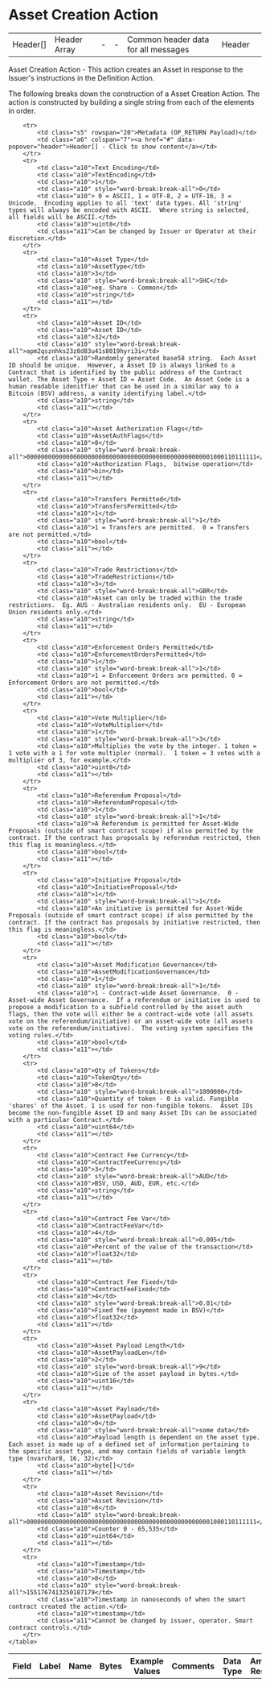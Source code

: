 # Asset Creation Action

<div class="ui modal" id="header">
    <i class="close icon"></i>
    <div class="content">
        <table class="ui table">
            <tr>
                <td class="a6">Header[]</td>
                <td class="a6">Header Array</td>
                <td class="a6">-</td>
                <td class="a6">-</td>
                <td class="a6">Common header data for all messages</td>
                <td class="a6">Header</td>
                <td class="a7"></td>
            </tr>
        </table>
    </div>
</div>

Asset Creation Action -  This action creates an Asset in response to the Issuer's instructions in the Definition Action.

The following breaks down the construction of a Asset Creation Action. The action is constructed by building a single string from each of the elements in order.

<div class="ritz grid-container" dir="ltr">
    <table class="waffle" cellspacing="0" cellpadding="0" table-layout=fixed width=100%>
         <tr style='height:19px;'>
            <th style="width:6%" class="s0">Field</th>
               <th style="width:9%" class="s1">Label</th>
            <th style="width:9%" class="s1">Name</th>
            <th style="width:2%" class="s1">Bytes</th>
            <th style="width:29%" class="s1">Example Values</th>
            <th style="width:26%" class="s1">Comments</th>
            <th style="width:5%" class="s1">Data Type</th>
            <th style="width:14%" class="s2">Amendment Restrictions</th>
        </tr>

        <tr>
            <td class="s5" rowspan="20">Metadata (OP_RETURN Payload)</td>
            <td class="a6" colspan="7"><a href="#" data-popover="header">Header[] - Click to show content</a></td>
        </tr>
        <tr>
            <td class="a10">Text Encoding</td>
            <td class="a10">TextEncoding</td>
            <td class="a10">1</td>
            <td class="a10" style="word-break:break-all">0</td>
            <td class="a10"> 0 = ASCII, 1 = UTF-8, 2 = UTF-16, 3 = Unicode.  Encoding applies to all 'text' data types. All 'string' types will always be encoded with ASCII.  Where string is selected, all fields will be ASCII.</td>
            <td class="a10">uint8</td>
            <td class="a11">Can be changed by Issuer or Operator at their discretion.</td>
        </tr>
        <tr>
            <td class="a10">Asset Type</td>
            <td class="a10">AssetType</td>
            <td class="a10">3</td>
            <td class="a10" style="word-break:break-all">SHC</td>
            <td class="a10">eg. Share - Common</td>
            <td class="a10">string</td>
            <td class="a11"></td>
        </tr>
        <tr>
            <td class="a10">Asset ID</td>
            <td class="a10">Asset ID</td>
            <td class="a10">32</td>
            <td class="a10" style="word-break:break-all">apm2qsznhks23z8d83u41s8019hyri3i</td>
            <td class="a10">Randomly generated base58 string.  Each Asset ID should be unique.  However, a Asset ID is always linked to a Contract that is identified by the public address of the Contract wallet. The Asset Type + Asset ID = Asset Code.  An Asset Code is a human readable idenitfier that can be used in a similar way to a Bitcoin (BSV) address, a vanity identifying label.</td>
            <td class="a10">string</td>
            <td class="a11"></td>
        </tr>
        <tr>
            <td class="a10">Asset Authorization Flags</td>
            <td class="a10">AssetAuthFlags</td>
            <td class="a10">8</td>
            <td class="a10" style="word-break:break-all">0000000000000000000000000000000000000000000000000001000110111111</td>
            <td class="a10">Authorization Flags,  bitwise operation</td>
            <td class="a10">bin</td>
            <td class="a11"></td>
        </tr>
        <tr>
            <td class="a10">Transfers Permitted</td>
            <td class="a10">TransfersPermitted</td>
            <td class="a10">1</td>
            <td class="a10" style="word-break:break-all">1</td>
            <td class="a10">1 = Transfers are permitted.  0 = Transfers are not permitted.</td>
            <td class="a10">bool</td>
            <td class="a11"></td>
        </tr>
        <tr>
            <td class="a10">Trade Restrictions</td>
            <td class="a10">TradeRestrictions</td>
            <td class="a10">3</td>
            <td class="a10" style="word-break:break-all">GBR</td>
            <td class="a10">Asset can only be traded within the trade restrictions.  Eg. AUS - Australian residents only.  EU - European Union residents only.</td>
            <td class="a10">string</td>
            <td class="a11"></td>
        </tr>
        <tr>
            <td class="a10">Enforcement Orders Permitted</td>
            <td class="a10">EnforcementOrdersPermitted</td>
            <td class="a10">1</td>
            <td class="a10" style="word-break:break-all">1</td>
            <td class="a10">1 = Enforcement Orders are permitted. 0 = Enforcement Orders are not permitted.</td>
            <td class="a10">bool</td>
            <td class="a11"></td>
        </tr>
        <tr>
            <td class="a10">Vote Multiplier</td>
            <td class="a10">VoteMultiplier</td>
            <td class="a10">1</td>
            <td class="a10" style="word-break:break-all">3</td>
            <td class="a10">Multiplies the vote by the integer. 1 token = 1 vote with a 1 for vote multipler (normal).  1 token = 3 votes with a multiplier of 3, for example.</td>
            <td class="a10">uint8</td>
            <td class="a11"></td>
        </tr>
        <tr>
            <td class="a10">Referendum Proposal</td>
            <td class="a10">ReferendumProposal</td>
            <td class="a10">1</td>
            <td class="a10" style="word-break:break-all">1</td>
            <td class="a10">A Referendum is permitted for Asset-Wide Proposals (outside of smart contract scope) if also permitted by the contract. If the contract has proposals by referendum restricted, then this flag is meaningless.</td>
            <td class="a10">bool</td>
            <td class="a11"></td>
        </tr>
        <tr>
            <td class="a10">Initiative Proposal</td>
            <td class="a10">InitiativeProposal</td>
            <td class="a10">1</td>
            <td class="a10" style="word-break:break-all">1</td>
            <td class="a10">An initiative is permitted for Asset-Wide Proposals (outside of smart contract scope) if also permitted by the contract. If the contract has proposals by initiative restricted, then this flag is meaningless.</td>
            <td class="a10">bool</td>
            <td class="a11"></td>
        </tr>
        <tr>
            <td class="a10">Asset Modification Governance</td>
            <td class="a10">AssetModificationGovernance</td>
            <td class="a10">1</td>
            <td class="a10" style="word-break:break-all">1</td>
            <td class="a10">1 - Contract-wide Asset Governance.  0 - Asset-wide Asset Governance.  If a referendum or initiative is used to propose a modification to a subfield controlled by the asset auth flags, then the vote will either be a contract-wide vote (all assets vote on the referendum/initiative) or an asset-wide vote (all assets vote on the referendum/initiative).  The voting system specifies the voting rules.</td>
            <td class="a10">bool</td>
            <td class="a11"></td>
        </tr>
        <tr>
            <td class="a10">Qty of Tokens</td>
            <td class="a10">TokenQty</td>
            <td class="a10">8</td>
            <td class="a10" style="word-break:break-all">1000000</td>
            <td class="a10">Quantity of token - 0 is valid. Fungible 'shares' of the Asset. 1 is used for non-fungible tokens.  Asset IDs become the non-fungible Asset ID and many Asset IDs can be associated with a particular Contract.</td>
            <td class="a10">uint64</td>
            <td class="a11"></td>
        </tr>
        <tr>
            <td class="a10">Contract Fee Currency</td>
            <td class="a10">ContractFeeCurrency</td>
            <td class="a10">3</td>
            <td class="a10" style="word-break:break-all">AUD</td>
            <td class="a10">BSV, USD, AUD, EUR, etc.</td>
            <td class="a10">string</td>
            <td class="a11"></td>
        </tr>
        <tr>
            <td class="a10">Contract Fee Var</td>
            <td class="a10">ContractFeeVar</td>
            <td class="a10">4</td>
            <td class="a10" style="word-break:break-all">0.005</td>
            <td class="a10">Percent of the value of the transaction</td>
            <td class="a10">float32</td>
            <td class="a11"></td>
        </tr>
        <tr>
            <td class="a10">Contract Fee Fixed</td>
            <td class="a10">ContractFeeFixed</td>
            <td class="a10">4</td>
            <td class="a10" style="word-break:break-all">0.01</td>
            <td class="a10">Fixed fee (payment made in BSV)</td>
            <td class="a10">float32</td>
            <td class="a11"></td>
        </tr>
        <tr>
            <td class="a10">Asset Payload Length</td>
            <td class="a10">AssetPayloadLen</td>
            <td class="a10">2</td>
            <td class="a10" style="word-break:break-all">9</td>
            <td class="a10">Size of the asset payload in bytes.</td>
            <td class="a10">uint16</td>
            <td class="a11"></td>
        </tr>
        <tr>
            <td class="a10">Asset Payload</td>
            <td class="a10">AssetPayload</td>
            <td class="a10">0</td>
            <td class="a10" style="word-break:break-all">some data</td>
            <td class="a10">Payload length is dependent on the asset type. Each asset is made up of a defined set of information pertaining to the specific asset type, and may contain fields of variable length type (nvarchar8, 16, 32)</td>
            <td class="a10">byte[]</td>
            <td class="a11"></td>
        </tr>
        <tr>
            <td class="a10">Asset Revision</td>
            <td class="a10">Asset Revision</td>
            <td class="a10">8</td>
            <td class="a10" style="word-break:break-all">0000000000000000000000000000000000000000000000000001000110111111</td>
            <td class="a10">Counter 0 - 65,535</td>
            <td class="a10">uint64</td>
            <td class="a11"></td>
        </tr>
        <tr>
            <td class="a10">Timestamp</td>
            <td class="a10">Timestamp</td>
            <td class="a10">8</td>
            <td class="a10" style="word-break:break-all">1551767413250187179</td>
            <td class="a10">Timestamp in nanoseconds of when the smart contract created the action.</td>
            <td class="a10">timestamp</td>
            <td class="a11">Cannot be changed by issuer, operator. Smart contract controls.</td>
        </tr>
    </table>
</div>